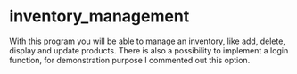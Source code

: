 # inventory_management

With this program you will be able to manage an inventory, like add, delete, display and update products. There is also a possibility to implement a login function, for demonstration purpose I commented out this option.
